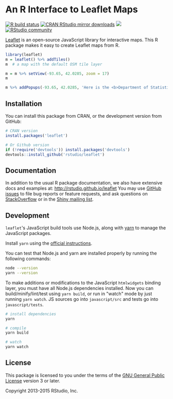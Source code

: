 # An R Interface to Leaflet Maps

<!-- badges: start -->
[![R build status](https://github.com/rstudio/leaflet/workflows/R-CMD-check/badge.svg)](https://github.com/rstudio/leaflet/actions)
[![CRAN RStudio mirror downloads](https://cranlogs.r-pkg.org/badges/leaflet)](https://www.r-pkg.org/pkg/leaflet)
[![](https://www.r-pkg.org/badges/version/leaflet)](https://www.r-pkg.org/pkg/leaflet)
[![RStudio community](https://img.shields.io/badge/community-leaflet-blue?style=social&logo=rstudio&logoColor=75AADB)](https://community.rstudio.com/new-topic?title=&tags=leaflet&body=%0A%0A%0A%20%20--------%0A%20%20%0A%20%20%3Csup%3EReferred%20here%20by%20%60leaflet%60%27s%20GitHub%3C/sup%3E%0A&u=barret)
<!-- badges: end -->

[Leaflet](https://leafletjs.com) is an open-source JavaScript library for
interactive maps. This R package makes it easy to create Leaflet maps from R.

```r
library(leaflet)
m = leaflet() %>% addTiles()
m  # a map with the default OSM tile layer

m = m %>% setView(-93.65, 42.0285, zoom = 17)
m

m %>% addPopups(-93.65, 42.0285, 'Here is the <b>Department of Statistics</b>, ISU')
```

## Installation

You can install this package from CRAN, or the development version from GitHub:

```r
# CRAN version
install.packages('leaflet')

# Or Github version
if (!require('devtools')) install.packages('devtools')
devtools::install_github('rstudio/leaflet')
```

## Documentation

In addition to the usual R package documentation, we also have extensive docs and examples at:
http://rstudio.github.io/leaflet You may use [GitHub issues](https://github.com/rstudio/leaflet/issues) to file bug reports or feature requests, and ask questions on [StackOverflow](http://stackoverflow.com/questions/tagged/r+leaflet) or in the [Shiny mailing list](https://groups.google.com/forum/#!forum/shiny-discuss).

## Development

`leaflet`'s JavaScript build tools use Node.js, along with [yarn](https://yarnpkg.com/) to manage the JavaScript packages.

Install `yarn` using the [official instructions](https://yarnpkg.com/en/docs/install).

You can test that Node.js and yarn are installed properly by running the following commands:

```bash
node --version
yarn --version
```

To make additions or modifications to the JavaScript `htmlwidgets` binding layer,
you must have all Node.js dependencies installed. Now you can build/minify/lint/test using `yarn build`, or run in "watch" mode
by just running `yarn watch`. JS sources go into `javascript/src` and tests go into
`javascript/tests`.

```bash
# install dependencies
yarn

# compile
yarn build

# watch
yarn watch
```


## License

This package is licensed to you under the terms of the [GNU General Public
License](http://www.gnu.org/licenses/gpl.html) version 3 or later.

Copyright 2013-2015 RStudio, Inc.
